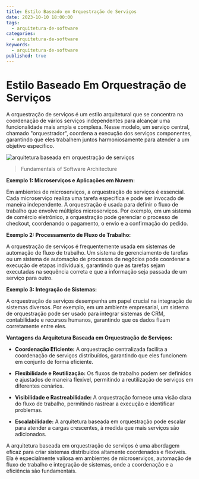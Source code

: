 ```yaml
---
title: Estilo Baseado em Orquestração de Serviços
date: 2023-10-10 18:00:00
tags:
  - arquitetura-de-software
categories:
  - arquitetura-de-software
keywords:
  - arquitetura-de-software
published: true
---
```

# Estilo Baseado Em Orquestração de Serviços

A orquestração de serviços é um estilo arquitetural que se concentra na coordenação de vários serviços independentes para alcançar uma funcionalidade mais ampla e complexa. Nesse modelo, um serviço central, chamado "orquestrador", coordena a execução dos serviços componentes, garantindo que eles trabalhem juntos harmoniosamente para atender a um objetivo específico.

![arquitetura baseada em orquestração de serviços](../_files/20231018135010.png)
> Fundamentals of Software Architecture

**Exemplo 1: Microserviços e Aplicações em Nuvem:**

Em ambientes de microserviços, a orquestração de serviços é essencial. Cada microserviço realiza uma tarefa específica e pode ser invocado de maneira independente. A orquestração é usada para definir o fluxo de trabalho que envolve múltiplos microserviços. Por exemplo, em um sistema de comércio eletrônico, a orquestração pode gerenciar o processo de checkout, coordenando o pagamento, o envio e a confirmação do pedido.

**Exemplo 2: Processamento de Fluxo de Trabalho:**

A orquestração de serviços é frequentemente usada em sistemas de automação de fluxo de trabalho. Um sistema de gerenciamento de tarefas ou um sistema de automação de processos de negócios pode coordenar a execução de etapas individuais, garantindo que as tarefas sejam executadas na sequência correta e que a informação seja passada de um serviço para outro.

**Exemplo 3: Integração de Sistemas:**

A orquestração de serviços desempenha um papel crucial na integração de sistemas diversos. Por exemplo, em um ambiente empresarial, um sistema de orquestração pode ser usado para integrar sistemas de CRM, contabilidade e recursos humanos, garantindo que os dados fluam corretamente entre eles.

**Vantagens da Arquitetura Baseada em Orquestração de Serviços:**

- **Coordenação Eficiente:** A orquestração centralizada facilita a coordenação de serviços distribuídos, garantindo que eles funcionem em conjunto de forma eficiente.

- **Flexibilidade e Reutilização:** Os fluxos de trabalho podem ser definidos e ajustados de maneira flexível, permitindo a reutilização de serviços em diferentes cenários.

- **Visibilidade e Rastreabilidade:** A orquestração fornece uma visão clara do fluxo de trabalho, permitindo rastrear a execução e identificar problemas.

- **Escalabilidade:** A arquitetura baseada em orquestração pode escalar para atender a cargas crescentes, à medida que mais serviços são adicionados.

A arquitetura baseada em orquestração de serviços é uma abordagem eficaz para criar sistemas distribuídos altamente coordenados e flexíveis. Ela é especialmente valiosa em ambientes de microserviços, automação de fluxo de trabalho e integração de sistemas, onde a coordenação e a eficiência são fundamentais.